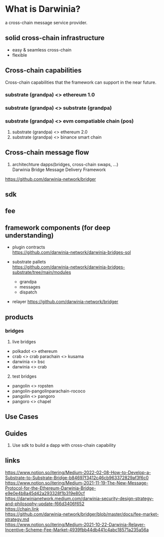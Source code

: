 # What is Darwinia?

a cross-chain message service provider.

## solid cross-chain infrastructure

* easy & seamless cross-chain
* flexible

## Cross-chain capabilities 
Cross-chain capabilities that the framework can support in the near future.  

### substrate (grandpa) <> ethereum 1.0

### substrate (grandpa) <> substrate (grandpa)

### substrate (grandpa) <> evm compatiable chain (pos)

1. substrate (grandpa) <> ethereum 2.0
2. substrate (grandpa) <> binance smart chain

## Cross-chain message flow

1. architechture
dapps(bridges, cross-chain swaps, ...)  
Darwinia Bridge Message Delivery Framework  

  https://github.com/darwinia-network/bridger

## sdk

## fee

## framework components (for deep understanding)

* plugin contracts  
  https://github.com/darwinia-network/darwinia-bridges-sol  

* substrate pallets  
  https://github.com/darwinia-network/darwinia-bridges-substrate/tree/main/modules  
    * grandpa
    * messages
    * dispatch
    
* relayer
  https://github.com/darwinia-network/bridger  

## products

### bridges

1. live bridges
* polkadot <> ethereum
* crab <> crab parachain <> kusama
* darwinia <> bsc
* darwinia <> crab

2. test bridges
* pangolin <> ropsten
* pangolin-pangolinparachain-rococo
* pangolin <> pangoro
* pangoro <> chapel

## Use Cases

## Guides

1. Use sdk to build a dapp with cross-chain capability 


## links
https://www.notion.so/itering/Medium-2022-02-08-How-to-Develop-a-Substrate-to-Substrate-Bridge-b84697f3412c46cb963372829af3f6c0  
https://www.notion.so/itering/Medium-2021-11-19-The-New-Message-Protocol-for-the-Ethereum-Darwinia-Bridge-e9e0e4b8a45d42a293328f1b319e80cf  
https://darwinianetwork.medium.com/darwinia-security-design-strategy-and-philosophy-update-f66d3406f652  
https://chain.link  
https://github.com/darwinia-network/bridger/blob/master/docs/fee-market-strategy.md   
https://www.notion.so/itering/Medium-2021-10-22-Darwinia-Relayer-Incentive-Scheme-Fee-Market-4939fbb44db441c4abc18571a235a56a  

